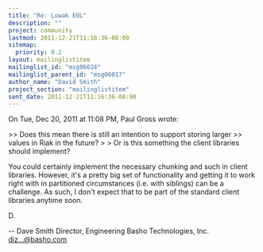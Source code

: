 ```yaml
---
title: "Re: Luwak EOL"
description: ""
project: community
lastmod: 2011-12-21T11:16:36-08:00
sitemap:
  priority: 0.2
layout: mailinglistitem
mailinglist_id: "msg06024"
mailinglist_parent_id: "msg06017"
author_name: "David Smith"
project_section: "mailinglistitem"
sent_date: 2011-12-21T11:16:36-08:00
---
```



On Tue, Dec 20, 2011 at 11:08 PM, Paul Gross  wrote:

&gt;&gt; Does this mean there is still an intention to support storing larger
&gt;&gt; values in Riak in the future?
&gt;
&gt; Or is this something the client libraries should implement?

You could certainly implement the necessary chunking and such in
client libraries. However, it's a pretty big set of functionality and
getting it to work right with in partitioned circumstances (i.e. with
siblings) can be a challenge. As such, I don't expect that to be part
of the standard client libraries anytime soon.

D.

-- 
Dave Smith
Director, Engineering
Basho Technologies, Inc.
diz...@basho.com

